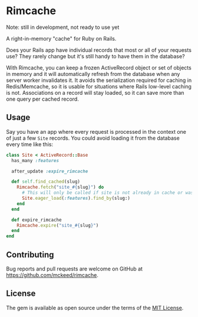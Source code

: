 # Rimcache

Note: still in development, not ready to use yet

A right-in-memory "cache" for Ruby on Rails.

Does your Rails app have individual records that most or all of your requests use?
They rarely change but it's still handy to have them in the database?

With Rimcache, you can keep a frozen ActiveRecord object or set of objects in
memory and it will automatically refresh from the database when any server worker
invalidates it. It avoids the serialization required for caching in Redis/Memcache,
so it is usable for situations where Rails low-level caching is not.
Associations on a record will stay loaded, so it can save more than one query per
cached record.


## Usage

Say you have an app where every request is processed in the context one of just a few `Site` records.
You could avoid loading it from the database every time like this:

```ruby
class Site < ActiveRecord::Base
  has_many :features

  after_update :expire_rimcache

  def self.find_cached(slug)
    Rimcache.fetch("site_#{slug}") do
      # This will only be called if site is not already in cache or was expired
      Site.eager_load(:features).find_by(slug:)
    end
  end

  def expire_rimcache
    Rimcache.expire("site_#{slug}")
  end
end
```


<!--
## Development

After checking out the repo, run `bin/setup` to install dependencies. Then, run `rake test` to run the tests. You can also run `bin/console` for an interactive prompt that will allow you to experiment.

To install this gem onto your local machine, run `bundle exec rake install`. To release a new version, update the version number in `version.rb`, and then run `bundle exec rake release`, which will create a git tag for the version, push git commits and the created tag, and push the `.gem` file to [rubygems.org](https://rubygems.org).
-->

## Contributing

Bug reports and pull requests are welcome on GitHub at https://github.com/mckeed/rimcache.

## License

The gem is available as open source under the terms of the [MIT License](https://opensource.org/licenses/MIT).
